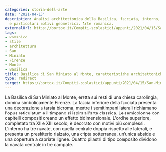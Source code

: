 ```yaml
---
categories: storia-dell-arte
date: '2021-04-15'
description: Analisi architettonica della Basilica, facciata, interno, storia, materiali
  e particolari motivi geometrici. Arte romanica.
externalUrl: https://bortox.it/Compiti-scolastici/appunti/2021/04/15/San-Miniato-al-Monte.html
tags:
- Romanico
- stile
- architettura
- San
- Miniato
- Firenze
- Monte
- Basilica
title: Basilica di San Miniato al Monte, caratteristiche architettoniche
type: redirect
target: https://bortox.it/Compiti-scolastici/appunti/2021/04/15/San-Miniato-al-Monte.html
---
```

La Basilica di San Miniato al Monte, eretta sui resti di una chiesa carolingia, domina simbolicamente Firenze. La fascia inferiore della facciata presenta una decorazione a tarsia bicroma, mentre i semitimpani laterali richiamano l'opus reticulatum e il timpano si ispira all'arte classica. Le semicolonne con capitelli compositi creano un effetto bidimensionale. L'ordine superiore, completato tra XII e XIII secolo, è decorato con motivi più complessi. L'interno ha tre navate, con quella centrale doppia rispetto alle laterali, e presenta un presbiterio rialzato, una cripta sotterranea, un'unica abside e una copertura a capriate lignee. Quattro pilastri di tipo composito dividono la navata centrale in tre campate.